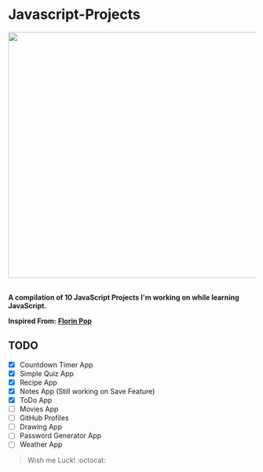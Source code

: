 # Javascript-Projects
<img src="https://miro.medium.com/max/2000/0*eIhVp0KXrXSSHORN.gif" height="500px" width="1000px" align="center"></img>

</br>**A compilation of 10 JavaScript Projects I'm working on while learning JavaScript.**

**Inspired From: [Florin Pop](https://www.youtube.com/channel/UCeU-1X402kT-JlLdAitxSMA)**

## TODO

- [x] Countdown Timer App
- [x] Simple Quiz App
- [x] Recipe App
- [x] Notes App (Still working on Save Feature)
- [x] ToDo App
- [ ] Movies App
- [ ] GitHub Profiles
- [ ] Drawing App
- [ ] Password Generator App
- [ ] Weather App

>Wish me Luck! :octocat: 
